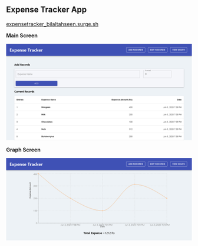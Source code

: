 ## Expense Tracker App

[expensetracker_bilaltahseen.surge.sh](http://expensetracker_bilaltahseen.surge.sh)

**Main Screen**

![ScreenShot](/images/main.png)

**Graph Screen**

![ScreenShot](/images/graph.png)
